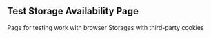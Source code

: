 ## Test Storage Availability Page
Page for testing work with browser Storages with third-party cookies